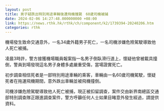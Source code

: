 ```yaml
---
layout: post
title: 男子疑跌出特別用途車輛後遭飛機撞斃　60歲司機被捕
date: 2024-02-06 14:27:48.000000000 +08:00
link: https://news.rthk.hk/rthk/ch/component/k2/1739394-20240206.htm
categories: rthk
---
```


機場發生致命交通意外，一名34歲外籍男子死亡，一名司機涉嫌危險駕駛導致他人死亡被捕。

凌晨3時許，警方接獲機場職員報案指一名男子倒臥滑行道上，懷疑他曾被載具撞倒，警員到場發現這名男子身體多處嚴重受傷，當場證實死亡。

初步調查相信死者是一部特別用途車輛的乘客，車輛由一名60歲司機駕駛，懷疑死者在拖運飛機期間，意外跌出車輛並被飛機撞倒。

司機涉嫌危險駕駛導致他人死亡被捕，現正被扣留調查，案件交由新界南總區交通部特別調查隊正跟進調查案件，警方呼籲任何人士如果目睹意外發生經過，請提供資料。
